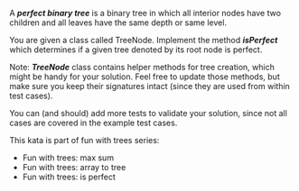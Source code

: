 A ***perfect binary tree*** is a binary tree in which all interior nodes have two children and all leaves have the same depth or same level.

You are given a class called TreeNode. Implement the method ***isPerfect*** which determines if a given tree denoted by its root node is perfect.

Note: ***TreeNode*** class contains helper methods for tree creation, which might be handy for your solution. Feel free to update those methods, but make sure you keep their signatures intact (since they are used from within test cases).

You can (and should) add more tests to validate your solution, since not all cases are covered in the example test cases.

This kata is part of fun with trees series:

- Fun with trees: max sum
- Fun with trees: array to tree
- Fun with trees: is perfect
